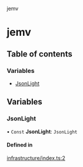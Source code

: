 jemv

# jemv

## Table of contents

### Variables

- [JsonLight](README.md#jsonlight)

## Variables

### JsonLight

• `Const` **JsonLight**: `JsonLight`

#### Defined in

[infrastructure/index.ts:2](https://github.com/data7expressions/json-light/blob/2c635f1/src/lib/infrastructure/index.ts#L2)
